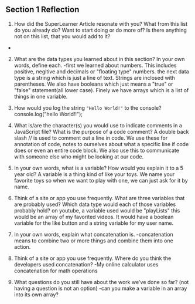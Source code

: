 ## Section 1 Reflection

1. How did the SuperLearner Article resonate with you? What from this list do you already do? Want to start doing or do more of? Is there anything not on this list, that you would add to it?
-

2. What are the data types you learned about in this section? In your own words, define each.
-first we learned about numbers. This includes positive, negitive and decimals or "floating type" numbers.
the next data type is a string which is just a line of text. Strings are inclosed with parentheses.
We also have booleans which just means a "true" or "false" statement(all lower case). Finely we have arrays which is a list of things in one variable.


3. How would you log the string `"Hello World!"` to the console?
console.log("hello World!!");


4. What is/are the character(s) you would use to indicate comments in a JavaScript file? What is the purpose of a code comment?
A double back slash // is used to comment out a line in code. We use these for annotation of code, notes to ourselves about what a specific line if code does or even an entire code block. We also use this to communicate with someone else who might be looking at our code.


5. In your own words, what is a variable? How would you explain it to a 5 year old?
A variable is a thing kind of like your toys. We name your favorite toys so when we want to play with one, we can just ask for it by name.  


6. Think of a site or app you use frequently. What are three variables that are probably used? Which data type would each of those variables probably hold?
on youtube, a variable used would be "playLists" this would be an array of my favorited videos. It would have a boolean variable for the like button and a string variable for my user name.  

7. In your own words, explain what concatenation is.
-concatenation means to combine two or more things and combine them into one action.


8. Think of a site or app you use frequently. Where do you think the developers used concatenation?
-My online calculator uses concatenation for math operations

9. What questions do you still have about the work we've done so far? (not having a question is not an option)
-can you make a variable in an array into its own array?
